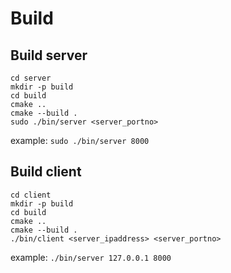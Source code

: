 # Build
## Build server
```
cd server
mkdir -p build
cd build
cmake ..
cmake --build .
sudo ./bin/server <server_portno>
```
example: ``sudo ./bin/server 8000``
## Build client
```
cd client
mkdir -p build
cd build
cmake ..
cmake --build .
./bin/client <server_ipaddress> <server_portno>
```
example: ``./bin/server 127.0.0.1 8000``
